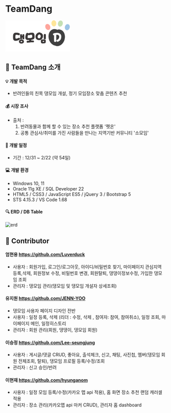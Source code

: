 # TeamDang

<img src="dang/src/main/resources/static/images/logo.png" width="40%"/>

:information_desk_person: TeamDang 소개
------------------------------
#### :bulb: 개발 목적   
* 반려인들의 친목 댕모임 개설, 정기 모임장소 맞춤 콘텐츠 추천

#### :moneybag: 시장 조사 
  - 출처 : 
     1) 반려동물과 함께 할 수 있는 장소 추천 플랫폼 '펫온'
     2) 공통 관심사/취미를 가진 사람들을 만나는 지역기반 커뮤니티 '소모임'

#### :calendar: 개발 일정   
* 기간 : 12/31 ~ 2/22 (약 54일)

#### :computer: 개발 환경   
* Windows 10, 11
* Oracle 11g XE / SQL Developer 22
* HTML5 / CSS3 / JavaScript ES5 / jQuery 3 / Bootstrap 5
* STS 4.15.3 / VS Code 1.68

#### :mag: ERD / DB Table
![erd](https://user-images.githubusercontent.com/109942536/216378588-432d355f-caa4-4fbf-b812-005fb7f8cba5.jpg)


:clap: Contributor
---------------
#### 엄현용 https://github.com/Luverduck
* 사용자 : 회원가입, 로그인/로그아웃, 아이디/비밀번호 찾기, 마이페이지 관심지역 등록,삭제, 회원정보 수정, 비밀번호 변경, 회원탈퇴, 댕댕이정보수정, 가입한 댕모임 조회
* 관리자 : 댕모임 관리(댕모임 및 댕모임 개설자 상세조회)
 

#### 유지원 https://github.com/JENN-YOO
* 댕모임 사용자 페이지 디자인 전반
* 사용자 : 일정 등록, 삭제 (리더 : 수정, 삭제 , 참여자: 참여, 참여취소), 일정 조회, 마이페이지 메인, 일정히스토리
* 관리자 : 회원 관리(회원, 댕댕이, 댕모임 회원)


#### 이승정 https://github.com/Lee-seungjung
* 사용자 : 게시글/댓글 CRUD, 좋아요, 출석체크, 신고, 채팅, 사진첩, 멤버(댕모임 회원 전체조회, 탈퇴), 댕모임 프로필 등록/수정/조회
* 관리자 : 신고 승인/반려

#### 이현재 https://github.com/hyunganom
* 사용자 : 일정 모임 등록/수정(카카오 맵 api 적용), 홈 화면 장소 추천 랜덤 캐러셀 적용
* 관리자 : 장소 관리(카카오맵 api 마커 CRUD), 관리자 홈 dashboard

